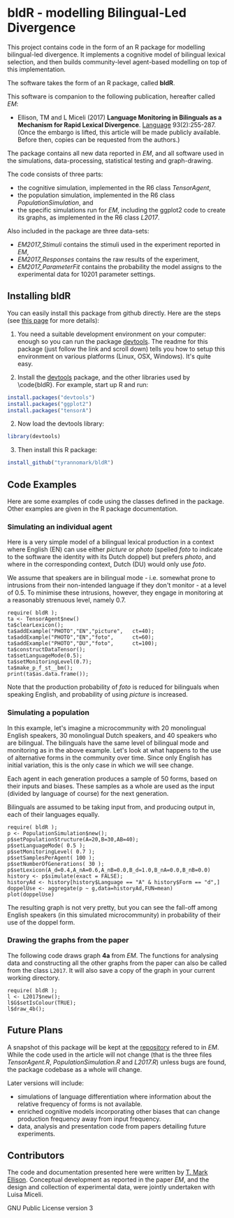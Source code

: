 # bldR - modelling Bilingual-Led Divergence

This project contains code in the form of an R package for modelling bilingual-led divergence. It implements a cognitive model of bilingual lexical selection, and then builds community-level agent-based modelling on top of this implementation.

The software takes the form of an R package, called **bldR**.

This software is companion to the following publication, hereafter called *EM*:

* Ellison, TM and L Miceli (2017) **Language Monitoring in Bilinguals as a Mechanism for Rapid Lexical Divergence**. [Language](https://muse.jhu.edu/journal/112) 93(2):255-287. (Once the embargo is lifted, this article will be made publicly available. Before then, copies can be requested from the authors.)

The package contains all new data reported in *EM*, and all software used in the simulations, data-processing, statistical testing and graph-drawing.

The code consists of three parts:

* the cognitive simulation, implemented in the R6 class *TensorAgent*,
* the population simulation, implemented in the R6 class *PopulationSimulation*, and
* the specific simulations run for *EM*, including the ggplot2 code to create its graphs, as implemented in the R6 class *L2017*.

Also included in the package are three data-sets:

* *EM2017_Stimuli* contains the stimuli used in the experiment reported in *EM*,
* *EM2017_Responses* contains the raw results of the experiment,
* *EM2017_ParameterFit* contains the probability the model assigns to the experimental data for 10201 parameter settings.

## Installing bldR

You can easily install this package from github directly. Here are the steps (see [this page](http://kbroman.org/pkg_primer/pages/github.html) for more details):

1. You need a suitable development environment on your computer: enough so you can run the package [devtools](https://github.com/hadley/devtools). The readme for this package (just follow the link and scroll down) tells you how to setup this environment on various platforms (Linux, OSX, Windows). It's quite easy.

2. Install the [devtools](https://github.com/hadley/devtools) package, and the other libraries used by \code{bldR}. For example, start up R and run:

```R
install.packages("devtools")
install.packages("ggplot2")
install.packages("tensorA")
```

2. Now load the devtools library:

```R
library(devtools)
```

3. Then install this R package:

```R
install_github("tyrannomark/bldR")
```

## Code Examples

Here are some examples of code using the classes defined in the package. Other examples are given in the R package documentation.

### Simulating an individual agent

Here is a very simple model of a bilingual lexical production in a context where English (EN) can use either *picture* or *photo* (spelled *foto* to indicate to the software the identity with its Dutch doppel) but prefers *photo*, and where in the corresponding context, Dutch (DU) would only use *foto*.

We assume that speakers are in bilingual mode - i.e. somewhat prone to intrusions from their non-intended language if they don't monitor - at a level of 0.5. To minimise these intrusions, however, they engage in monitoring at a reasonably strenuous level, namely 0.7.


```
require( bldR );
ta <- TensorAgent$new()
ta$clearLexicon();
ta$addExample("PHOTO","EN","picture",   ct=40);
ta$addExample("PHOTO","EN","foto",      ct=60);
ta$addExample("PHOTO","DU","foto",      ct=100);
ta$constructDataTensor();
ta$setLanguageMode(0.5);
ta$setMonitoringLevel(0.7);
ta$make_p_f_st__bm();
print(ta$as.data.frame());
```

Note that the production probability of *foto* is reduced for bilinguals when speaking English, and probability of using *picture* is increased.

### Simulating a population

In this example, let's imagine a microcommunity with 20 monolingual English speakers, 30 monolingual Dutch speakers, and 40 speakers who are bilingual. The bilinguals have the same level of bilingual mode and monitoring as in the above example. Let's look at what happens to the use of alternative forms in the community over time. Since only English has initial variation, this is the only case in which we will see change.

Each agent in each generation produces a sample of 50 forms, based on their inputs and biases. These samples as a whole are used as the input (divided by language of course) for the next generation.

Bilinguals are assumed to be taking input from, and producing output in, each of their languages equally.

```
require( bldR );
p <- PopulationSimulation$new();
p$setPopulationStructure(A=20,B=30,AB=40);
p$setLanguageMode( 0.5 );
p$setMonitoringLevel( 0.7 );
p$setSamplesPerAgent( 100 );
p$setNumberOfGenerations( 30 );
p$setLexicon(A_d=0.4,A_nA=0.6,A_nB=0.0,B_d=1.0,B_nA=0.0,B_nB=0.0)
history <- p$simulate(exact = FALSE);
historyAd <- history[history$Language == "A" & history$Form == "d",]
doppelUse <- aggregate(p ~ g,data=historyAd,FUN=mean)
plot(doppelUse)
```

The resulting graph is not very pretty, but you can see the fall-off among English speakers (in this simulated microcommunity) in probability of their use of the doppel form.

### Drawing the graphs from the paper

The following code draws graph **4a** from *EM*. The functions for analysing data and constructing all the other graphs from the paper can also be called from the class ```L2017```. It will also save a copy of the graph in your current working directory.

```
require( bldR );
l <- L2017$new();
l$G$setIsColour(TRUE);
l$draw_4b();
```

## Future Plans

A snapshot of this package will be kept at the [repository](http://muse.jhu.edu/article/XXX/) refered to in *EM*. While the code used in the article will not change (that is the three files *TensorAgent.R*, *PopulationSimulation.R* and *L2017.R*) unless bugs are found, the package codebase as a whole will change.

Later versions will include:
* simulations of language differentiation where information about the relative frequency of forms is not available.
* enriched cognitive models incorporating other biases that can change production frequency away from input frequency.
* data, analysis and presentation code from papers detailing future experiments.

## Contributors

The code and documentation presented here were written by [T. Mark Ellison](http://markellison.net/). Conceptual development as reported in the paper *EM*, and the design and collection of experimental data, were jointly undertaken with Luisa Miceli.

GNU Public License version 3
